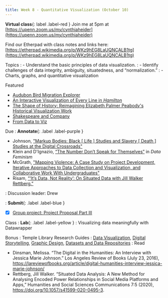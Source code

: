 ```yaml
---
title: Week 8 - Quantitative Visualization (October 10)
---
```

**Virtual class**{: label .label-red }
Join me at 5pm at [https://upenn.zoom.us/my/cynthiaheider](https://upenn.zoom.us/my/cynthiaheider)

Find our Etherpad with class notes and links here: [https://etherpad.wikimedia.org/p/WKz9hEG8LaUQNCALB1tg](https://etherpad.wikimedia.org/p/WKz9hEG8LaUQNCALB1tg)

Topics
: - Understand the basic principles of data visualization.
: - Identify challenges of data integrity, ambiguity, situatedness, and “normalization.”
: - Charts, graphs, and quantitative visualization

Featured
- [Audubon Bird Migration Explorer](https://explorer.audubon.org/home)
- [An Interactive Visualization of Every Line in _Hamilton_](https://pudding.cool/2017/03/hamilton/)
- [The Shape of History: Reimagining Elizabeth Palmer Peabody's Historical Visualization Work](http://www.shapeofhistory.net/)
- [Shakespeare and Company](https://shakespeareandco.princeton.edu/)
- [From Data to Viz](https://www.data-to-viz.com/)

Due
: **Annotate**{: .label .label-purple }
  - Johnson, ["Markup Bodies: Black [ Life ] Studies and Slavery [ Death ] Studies at the Digital Crossroads"](https://github.com/HIST5152/pdfs/blob/main/Johnson_MarkupBodies.pdf?raw=true)
  - Klein and D'Ignazio, [“The Number Don’t Speak for Themselves”](https://data-feminism.mitpress.mit.edu) in _Data Feminism_
  - McGrath, ["Mapping Violence: A Case Study on Project Development, Iterative Approaches to Data Collection and Visualization, and Collaborative Work With Undergraduates"](https://des4div.library.northeastern.edu/mapping-violence-a-case-study-on-project-development-iterative-approaches-to-data-collection-and-visualization-and-collaborative-work-with-undergraduates-jim-mcgrath/)
  - Risam, [“‘It’s Data, Not Reality’: On Situated Data with Jill Walker Rettberg.”](https://medium.com/nightingale/its-data-not-reality-on-situated-data-with-jill-walker-rettberg-d27c71b0b451)

: Discussion leader: Drew

: **Submit**{: .label .label-blue }
  - [x] [Group project: Project Proposal Part III](https://hist5152.github.io/fall22/assignments/#project-proposal-part-iii-the-outcome)

Class
: **Lab**{: .label .label-yellow } 
: Visualizing data meaningfully with Datawrapper

Bonus
: Temple Library Research Guides
    : [Data Visualization](https://guides.temple.edu/c.php?g=939377&p=6769859), [Digital Storytelling](https://guides.temple.edu/c.php?g=504588), [Graphic Design](https://guides.temple.edu/graphicdesign), [Datasets and Data Repositories](https://guides.temple.edu/data-stats)
: Read
- Dinsman, Melissa. “The Digital in the Humanities: An Interview with Jessica Marie Johnson.” Los Angeles Review of Books (July 23, 2016), https://lareviewofbooks.org/article/digital-humanities-interview-jessica-marie-johnson/
- Rettberg, Jill Walker. “Situated Data Analysis: A New Method for Analysing Encoded Power Relationships in Social Media Platforms and Apps,” Humanities and Social Sciences Communications 7:5 (2020), https://doi.org/10.1057/s41599-020-0495-3.
